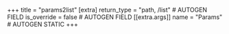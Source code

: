 +++
title = "params2list"
[extra]
return_type = "path, /list" # AUTOGEN FIELD
is_override = false # AUTOGEN FIELD
[[extra.args]]
name = "Params" # AUTOGEN STATIC
+++